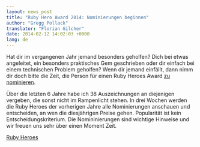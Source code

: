 ```yaml
---
layout: news_post
title: "Ruby Hero Award 2014: Nominierungen beginnen"
author: "Gregg Pollack"
translator: "Florian Gilcher"
date: 2014-02-12 14:02:03 +0000
lang: de
---
```


Hat dir im vergangenen Jahr jemand besonders geholfen? Dich bei etwas angeleitet,
ein besonders praktisches Gem geschrieben oder dir einfach bei einem
technischen Problem geholfen? Wenn dir jemand einfällt, dann nimm dir doch
bitte die Zeit, die Person für einen Ruby Heroes Award
[zu nominieren](http://rubyheroes.com/).

Über die letzten 6 Jahre habe ich 38 Auszeichnungen an diejenigen vergeben,
die sonst nicht im Rampenlicht stehen. In drei Wochen werden die Ruby Heroes der
vorherigen Jahre alle Nominierungen anschauen und entscheiden, an wen die
diesjährigen Preise gehen. Popularität ist kein Entscheidungskriterium. Die
Nomininierungen sind wichtige Hinweise und wir freuen uns sehr über einen Moment
Zeit.

[Ruby Heroes](http://rubyheroes.com/)
